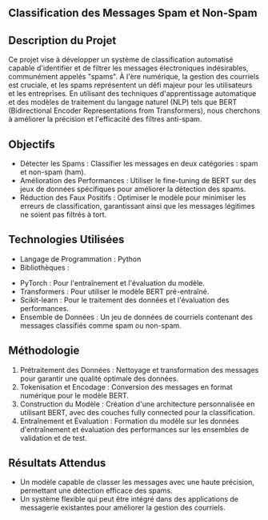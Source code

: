 ## Classification des Messages Spam et Non-Spam
## Description du Projet
Ce projet vise à développer un système de classification automatisé capable d'identifier et de filtrer les messages électroniques indésirables, communément appelés "spams". À l'ère numérique, la gestion des courriels est cruciale, et les spams représentent un défi majeur pour les utilisateurs et les entreprises. En utilisant des techniques d'apprentissage automatique et des modèles de traitement du langage naturel (NLP) tels que BERT (Bidirectional Encoder Representations from Transformers), nous cherchons à améliorer la précision et l'efficacité des filtres anti-spam.

## Objectifs
- Détecter les Spams : Classifier les messages en deux catégories : spam et non-spam (ham).
- Amélioration des Performances : Utiliser le fine-tuning de BERT sur des jeux de données spécifiques pour améliorer la détection des spams.
- Réduction des Faux Positifs : Optimiser le modèle pour minimiser les erreurs de classification, garantissant ainsi que les messages légitimes ne soient pas filtrés à tort.
## Technologies Utilisées
- Langage de Programmation : Python
- Bibliothèques :
+ PyTorch : Pour l'entraînement et l'évaluation du modèle.
+ Transformers : Pour utiliser le modèle BERT pré-entraîné.
+ Scikit-learn : Pour le traitement des données et l'évaluation des performances.
+ Ensemble de Données : Un jeu de données de courriels contenant des messages classifiés comme spam ou non-spam.
## Méthodologie
1. Prétraitement des Données : Nettoyage et transformation des messages pour garantir une qualité optimale des données.
2. Tokenisation et Encodage : Conversion des messages en format numérique pour le modèle BERT.
3. Construction du Modèle : Création d'une architecture personnalisée en utilisant BERT, avec des couches fully connected pour la classification.
4. Entraînement et Évaluation : Formation du modèle sur les données d'entraînement et évaluation des performances sur les ensembles de validation et de test.
## Résultats Attendus
- Un modèle capable de classer les messages avec une haute précision, permettant une détection efficace des spams.
- Un système flexible qui peut être intégré dans des applications de messagerie existantes pour améliorer la gestion des courriels.

